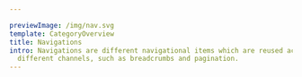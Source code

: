```yaml
---

previewImage: /img/nav.svg
template: CategoryOverview
title: Navigations
intro: Navigations are different navigational items which are reused across our
  different channels, such as breadcrumbs and pagination.
---
```

